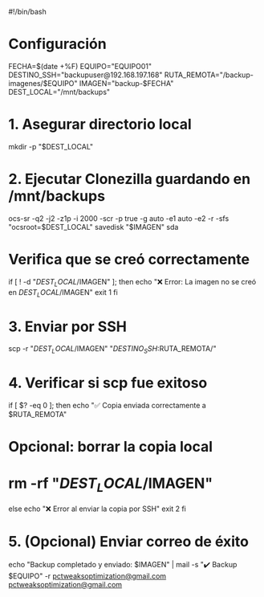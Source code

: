 #!/bin/bash

# Configuración
FECHA=$(date +%F)
EQUIPO="EQUIPO01"
DESTINO_SSH="backupuser@192.168.197.168"
RUTA_REMOTA="/backup-imagenes/$EQUIPO"
IMAGEN="backup-$FECHA"
DEST_LOCAL="/mnt/backups"

# 1. Asegurar directorio local
mkdir -p "$DEST_LOCAL"

# 2. Ejecutar Clonezilla guardando en /mnt/backups
ocs-sr -q2 -j2 -z1p -i 2000 -scr -p true -g auto -e1 auto -e2 -r -sfs "ocsroot=$DEST_LOCAL" savedisk "$IMAGEN" sda

# Verifica que se creó correctamente
if [ ! -d "$DEST_LOCAL/$IMAGEN" ]; then
  echo "❌ Error: La imagen no se creó en $DEST_LOCAL/$IMAGEN"
  exit 1
fi

# 3. Enviar por SSH
scp -r "$DEST_LOCAL/$IMAGEN" "$DESTINO_SSH:$RUTA_REMOTA/"

# 4. Verificar si scp fue exitoso
if [ $? -eq 0 ]; then
  echo "✅ Copia enviada correctamente a $RUTA_REMOTA"
  # Opcional: borrar la copia local
  # rm -rf "$DEST_LOCAL/$IMAGEN"
else
  echo "❌ Error al enviar la copia por SSH"
  exit 2
fi

# 5. (Opcional) Enviar correo de éxito
echo "Backup completado y enviado: $IMAGEN" | mail -s "✔️ Backup $EQUIPO" -r pctweaksoptimization@gmail.com pctweaksoptimization@gmail.com
